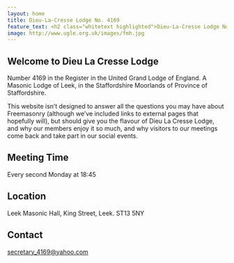```yaml
---
layout: home
title: Dieu-La-Cresse Lodge No. 4169
feature_text: <h2 class="whitetext highlighted">Dieu-La-Cresse Lodge No. 4169</h2>
image: http://www.ugle.org.uk/images/fmh.jpg
---
```

 
## Welcome to Dieu La Cresse Lodge 
Number 4169 in the Register in the United Grand Lodge of England.
A Masonic Lodge of Leek, in the Staffordshire Moorlands of Province of Staffordshire.

This website isn’t designed to answer all the questions you may have about Freemasonry (although we’ve included links to external pages that hopefully will), but should give you the flavour of Dieu La Cresse Lodge, and why our members enjoy it so much, and why visitors to our meetings come back and take part in our social events.

## Meeting Time
Every second Monday at 18:45

## Location
Leek Masonic Hall,
King Street,
Leek.
ST13 5NY

## Contact
secretary_4169@yahoo.com
